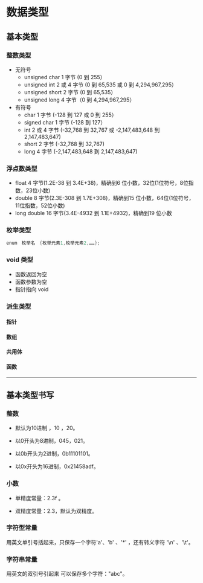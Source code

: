 # 数据类型

## 基本类型

### 整数类型

- 无符号
  - unsigned char   1 字节 (0 到 255）
  - unsigned int   2 或 4 字节 (0 到 65,535 或 0 到 4,294,967,295）
  - unsigned short   2 字节 (0 到 65,535）
  - unsigned long   4 字节（0 到 4,294,967,295）
- 有符号
  - char  1 字节 (-128 到 127 或 0 到 255）
  - signed char   1 字节 (-128 到 127）
  - int   2 或 4 字节 (-32,768 到 32,767 或 -2,147,483,648 到 2,147,483,647)
  - short   2 字节 (-32,768 到 32,767)
  - long   4 字节 (-2,147,483,648 到 2,147,483,647)

### 浮点数类型

- float    4 字节(1.2E-38 到 3.4E+38)，精确到6 位小数，32位(1位符号，8位指数，23位小数)
- double	8 字节(2.3E-308 到 1.7E+308)，精确到15 位小数，64位(1位符号，11位指数，52位小数)
- long double	16 字节(3.4E-4932 到 1.1E+4932)，精确到19 位小数

### 枚举类型

```c
enum　枚举名　{枚举元素1,枚举元素2,……};
```

### void 类型

- 函数返回为空
- 函数参数为空
- 指针指向 void

### 派生类型

#### 指针

#### 数组

#### 共用体

#### 函数

------

## 基本类型书写

### 整数

- 默认为10进制 ，10 ，20。

- 以0开头为8进制，045，021。

- 以0b开头为2进制，0b11101101。

- 以0x开头为16进制，0x21458adf。

### 小数

- 单精度常量：2.3f 。

- 双精度常量：2.3，默认为双精度。

### 字符型常量

用英文单引号括起来，只保存一个字符'a'、'b' 、'*' ，还有转义字符 '\n' 、'\t'。

### 字符串常量

用英文的双引号引起来 可以保存多个字符："abc"。